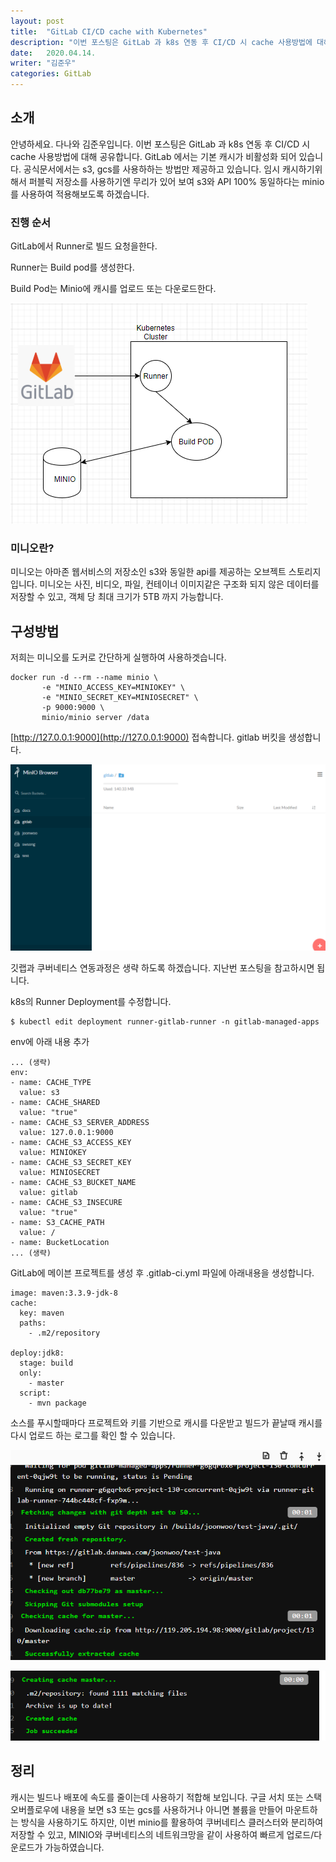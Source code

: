 ```yaml
---
layout: post
title:  "GitLab CI/CD cache with Kubernetes"
description: "이번 포스팅은 GitLab 과 k8s 연동 후 CI/CD 시 cache 사용방법에 대해 공유합니다. GitLab 에서는 기본 캐시가 비활성화 되어 있습니다. 공식문서에서는 s3, gcs를 사용하하는 방법만 제공하고 있습니다. 임시 캐시하기위해서 퍼블릭 저장소를 사용하기엔 무리가 있어 보여 s3와 API 100% 동일하다는 minio를 사용하여 적용해보도록 하겠습니다."
date:   2020.04.14.
writer: "김준우"
categories: GitLab
---
```

## 소개

안녕하세요. 다나와 김준우입니다. 이번 포스팅은 GitLab 과 k8s 연동 후 CI/CD 시 cache 사용방법에 대해 공유합니다. GitLab 에서는 기본 캐시가 비활성화 되어 있습니다. 공식문서에서는 s3, gcs를 사용하하는 방법만 제공하고 있습니다. 임시 캐시하기위해서 퍼블릭 저장소를 사용하기엔 무리가 있어 보여 s3와 API 100% 동일하다는 minio를 사용하여 적용해보도록 하겠습니다.

### 진행 순서

GitLab에서 Runner로 빌드 요청을한다.

Runner는 Build pod를 생성한다.

Build Pod는 Minio에 캐시를 업로드 또는 다운로드한다.

![/images/2020-04-14-GitLab-CI-CD-cache-with-Kubernetes/Untitled.png](/images/2020-04-14-GitLab-CI-CD-cache-with-Kubernetes/Untitled.png)

### 미니오란?

미니오는 아마존 웹서비스의 저장소인 s3와 동일한 api를 제공하는 오브젝트 스토리지입니다. 미니오는 사진, 비디오, 파일, 컨테이너 이미지같은 구조화 되지 않은 데이터를 저장할 수 있고, 객체 당 최대 크기가 5TB 까지 가능합니다. 

## 구성방법

저희는 미니오를 도커로 간단하게 실행하여 사용하겟습니다. 

    docker run -d --rm --name minio \
           -e "MINIO_ACCESS_KEY=MINIOKEY" \
           -e "MINIO_SECRET_KEY=MINIOSECRET" \
           -p 9000:9000 \
           minio/minio server /data

[http://127.0.0.1:9000](http://127.0.0.1:9000) 접속합니다. gitlab 버킷을 생성합니다.

![/images/2020-04-14-GitLab-CI-CD-cache-with-Kubernetes/Untitled%201.png](/images/2020-04-14-GitLab-CI-CD-cache-with-Kubernetes/Untitled%201.png)

깃랩과 쿠버네티스 연동과정은 생략 하도록 하겠습니다. 지난번 포스팅을 참고하시면 됩니다.

k8s의 Runner Deployment를 수정합니다.

    $ kubectl edit deployment runner-gitlab-runner -n gitlab-managed-apps

env에 아래 내용 추가

    ... (생략)
    env:
    - name: CACHE_TYPE
      value: s3
    - name: CACHE_SHARED
      value: "true"
    - name: CACHE_S3_SERVER_ADDRESS
      value: 127.0.0.1:9000
    - name: CACHE_S3_ACCESS_KEY
      value: MINIOKEY
    - name: CACHE_S3_SECRET_KEY
      value: MINIOSECRET
    - name: CACHE_S3_BUCKET_NAME
      value: gitlab
    - name: CACHE_S3_INSECURE
      value: "true"
    - name: S3_CACHE_PATH
      value: /
    - name: BucketLocation
    ... (생략)

GitLab에 메이븐 프로젝트를 생성 후 .gitlab-ci.yml 파일에 아래내용을 생성합니다.

    image: maven:3.3.9-jdk-8
    cache:
      key: maven
      paths:
        - .m2/repository
    
    deploy:jdk8:
      stage: build
      only:
        - master
      script:
        - mvn package

소스를 푸시할때마다 프로젝트와 키를 기반으로 캐시를 다운받고 빌드가 끝날때 캐시를 다시 업로드 하는 로그를 확인 할 수 있습니다.

![/images/2020-04-14-GitLab-CI-CD-cache-with-Kubernetes/Untitled%202.png](/images/2020-04-14-GitLab-CI-CD-cache-with-Kubernetes/Untitled%202.png)

![/images/2020-04-14-GitLab-CI-CD-cache-with-Kubernetes/Untitled%203.png](/images/2020-04-14-GitLab-CI-CD-cache-with-Kubernetes/Untitled%203.png)

## 정리

캐시는 빌드나 배포에 속도를 줄이는데 사용하기 적합해 보입니다. 구글 서치 또는 스택오버플로우에 내용을 보면 s3 또는 gcs를 사용하거나 아니면 볼륨을 만들어 마운트하는 방식을 사용하기도 하지만, 이번 minio를 활용하여 쿠버네티스 클러스터와 분리하여 저장할 수 있고, MINIO와 쿠버네티스의 네트워크망을 같이 사용하여  빠르게 업로드/다운로드가 가능하였습니다.